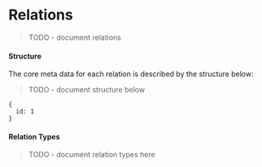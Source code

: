 # Relations

> TODO - document relations

#### Structure

The core meta data for each relation is described by the structure below:

> TODO - document structure below

```
{
  id: 1
}
```

#### Relation Types

> TODO - document relation types here
